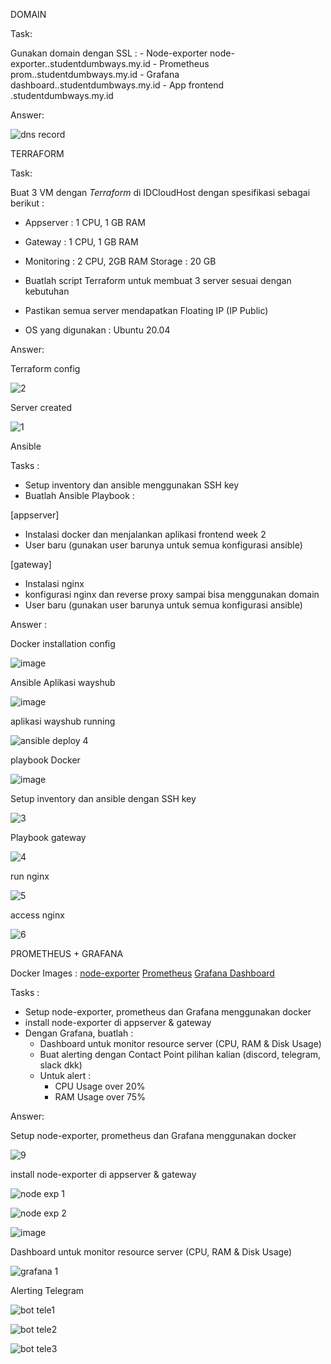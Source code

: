 DOMAIN

Task:

Gunakan domain dengan SSL :
     - Node-exporter
node-exporter.<nama>.studentdumbways.my.id
        -  Prometheus
prom.<nama>.studentdumbways.my.id
         -  Grafana
dashboard.<nama>.studentdumbways.my.id
          -  App frontend
<nama>.studentdumbways.my.id

Answer:
     
![dns record](https://github.com/bonbonz000/devops16-dw-bani/assets/91004163/9cc44b57-932c-4ad9-a840-8fdec36c45e4)


TERRAFORM

Task:

Buat 3 VM dengan *Terraform* di IDCloudHost dengan spesifikasi sebagai berikut :
   - Appserver : 1 CPU, 1 GB RAM
   - Gateway : 1 CPU, 1 GB RAM
   - Monitoring : 2 CPU, 2GB RAM
    Storage : 20 GB
     
- Buatlah script Terraform untuk membuat 3 server sesuai dengan kebutuhan
- Pastikan semua server mendapatkan Floating IP (IP Public)
- OS yang digunakan : Ubuntu 20.04


Answer:

Terraform config
     
![2](https://user-images.githubusercontent.com/91004163/236704086-196152eb-a091-4642-a5d5-e19f252ddfb3.PNG)


 Server created
     
![1](https://user-images.githubusercontent.com/91004163/236704084-e8e70950-48e6-4e1e-a891-4ba88764f234.PNG)

     
     
Ansible
     
Tasks :
- Setup inventory dan ansible menggunakan SSH key
- Buatlah Ansible Playbook :

[appserver]
- Instalasi docker dan menjalankan aplikasi frontend week 2
- User baru (gunakan user barunya untuk semua konfigurasi ansible)

[gateway]
- Instalasi nginx
- konfigurasi nginx dan reverse proxy sampai bisa menggunakan domain
- User baru (gunakan user barunya untuk semua konfigurasi ansible)
     
Answer :

Docker installation config

![image](https://user-images.githubusercontent.com/91004163/236724701-6372f51e-d292-480c-9b10-76e656951725.png)
     
Ansible Aplikasi wayshub

![image](https://github.com/bonbonz000/devops16-dw-bani/assets/91004163/d8afa3ac-d1d5-47f5-ac97-b66c586026d9)

     
aplikasi wayshub running
     
![ansible deploy 4](https://github.com/bonbonz000/devops16-dw-bani/assets/91004163/d1e88583-8f3d-4185-b1e8-fc030d7d507c)
     
     
playbook Docker
  
![image](https://user-images.githubusercontent.com/91004163/236728240-942fdd74-a4c2-403c-8fe7-93b818449179.png)

     
Setup inventory dan ansible dengan SSH key
     
![3](https://user-images.githubusercontent.com/91004163/236711834-538efe11-38f8-4682-809f-6bcf4aae2724.PNG)

 Playbook gateway
     
![4](https://user-images.githubusercontent.com/91004163/236712009-a1057e23-0f32-4cbd-9a20-33e045d4e4a9.PNG)
     
 run nginx

![5](https://user-images.githubusercontent.com/91004163/236712542-573d262b-a3ff-40a6-a322-5efd8b57050b.PNG)
     

access nginx

![6](https://user-images.githubusercontent.com/91004163/236712550-ad5725fd-89f8-4c74-9861-cd2187588f33.PNG)
     
     
PROMETHEUS + GRAFANA
     
Docker Images :
[node-exporter](https://hub.docker.com/r/prom/node-exporter)
[Prometheus](https://hub.docker.com/r/prom/prometheus)
[Grafana Dashboard](https://hub.docker.com/r/grafana/grafana)


Tasks :
     
- Setup node-exporter, prometheus dan Grafana menggunakan docker
- install node-exporter di appserver & gateway
- Dengan Grafana, buatlah :
    -  Dashboard untuk monitor resource server (CPU, RAM & Disk Usage)
    -  Buat alerting dengan Contact Point pilihan kalian (discord, telegram, slack dkk)
    -  Untuk alert :
         - CPU Usage over 20%
         - RAM Usage over 75%

     
 Answer:

 Setup node-exporter, prometheus dan Grafana menggunakan docker
     
 ![9](https://user-images.githubusercontent.com/91004163/236971912-f770f7d6-02d5-43f9-9fb1-fcce455d1380.PNG)
     
 install node-exporter di appserver & gateway
     
![node exp 1](https://github.com/bonbonz000/devops16-dw-bani/assets/91004163/216825f7-ac88-488e-b88f-021da2c1cec8)
     
![node exp 2](https://github.com/bonbonz000/devops16-dw-bani/assets/91004163/78eb38e1-36cb-4fb9-b498-2f8cd8728fb0)
     
![image](https://github.com/bonbonz000/devops16-dw-bani/assets/91004163/36fb76a2-0834-41b7-a0ff-8d39d0b8f9bc)
     
Dashboard untuk monitor resource server (CPU, RAM & Disk Usage)

![grafana 1](https://github.com/bonbonz000/devops16-dw-bani/assets/91004163/c4c4104c-be69-4c0f-b401-46bbd0a8f1f3)
     
     
 Alerting Telegram
     
![bot tele1](https://github.com/bonbonz000/devops16-dw-bani/assets/91004163/03b63aa5-2ce8-4ddc-859a-ac299abb7677)

![bot tele2](https://github.com/bonbonz000/devops16-dw-bani/assets/91004163/10a797b1-816d-47cc-a2c2-0ad691de74e2)

![bot tele3](https://github.com/bonbonz000/devops16-dw-bani/assets/91004163/8ef172bb-d0bb-4afd-bc9f-e79d0cdf1e60)


     


